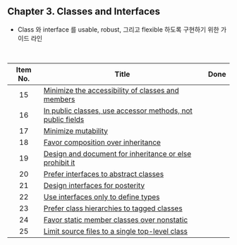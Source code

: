 ## Chapter 3. Classes and Interfaces

* Class 와 interface 를 usable, robust, 그리고 flexible 하도록 구현하기 위한 가이드 라인
<br/>

| Item No. 	| Title                                                                   	|        Done        	|
|:--------:	|-------------------------------------------------------------------------	|:------------------:	|
|    15    	| [Minimize the accessibility of classes and members](item15.md)          	|                    	|
|    16    	| [In public classes, use accessor methods, not public fields](item16.md) 	|                    	|
|    17    	| [Minimize mutability](item17.md)                                        	|                    	|
|    18    	| [Favor composition over inheritance](item18.md)                          	|                    	|
|    19    	| [Design and document for inheritance or else prohibit it](item19.md)     	|                    	|
|    20    	| [Prefer interfaces to abstract classes](item20.md)                       	|                    	|
|    21    	| [Design interfaces for posterity](item21.md)                            	|                    	|
|    22    	| [Use interfaces only to define types](item22.md)                        	|                    	|
|    23    	| [Prefer class hierarchies to tagged classes](item23.md)     	            |                    	|
|    24    	| [Favor static member classes over nonstatic](item24.md)                  	|                    	|
|    25    	| [Limit source files to a single top-level class](item25.md)     	        |                    	|
